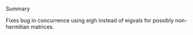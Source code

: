 Summary

Fixes bug in concurrence using eigh instead of eigvals for possibly non-hermitian matrices.
